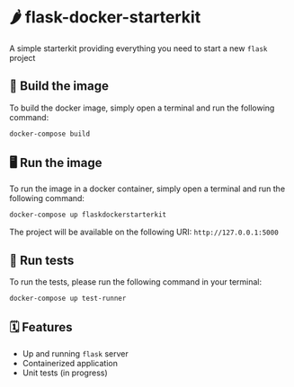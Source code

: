 # 🌶️ flask-docker-starterkit

A simple starterkit providing everything you need to start a new `flask` project

## 🧰 Build the image

To build the docker image, simply open a terminal and run the following command:

```bash
docker-compose build
```

## 🖥️ Run the image

To run the image in a docker container, simply open a terminal and run the following command:

```bash
docker-compose up flaskdockerstarterkit
```

The project will be available on the following URI: `http://127.0.0.1:5000`

## 🧪 Run tests

To run the tests, please run the following command in your terminal:

```bash
docker-compose up test-runner
```

## 🗓️ Features

- Up and running `flask` server
- Containerized application
- Unit tests (in progress)
